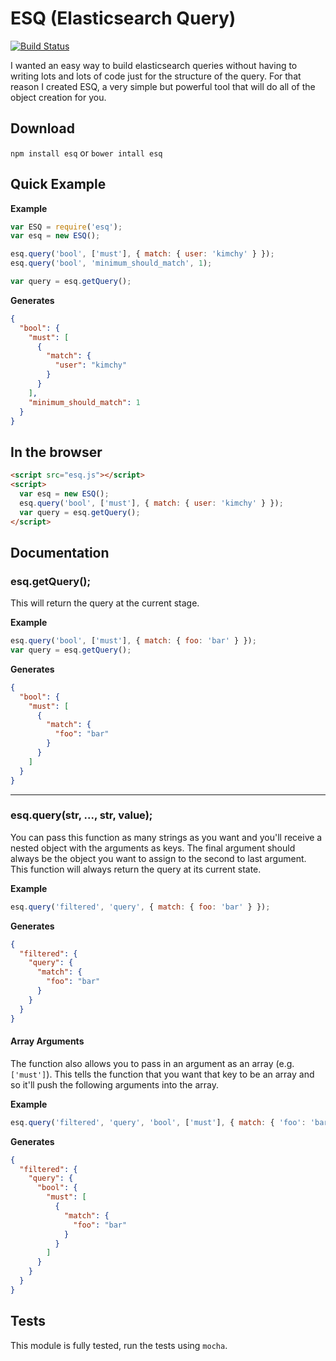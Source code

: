 # ESQ (Elasticsearch Query)

[![Build Status](https://travis-ci.org/holidayextras/esq.png?branch=master)](https://travis-ci.org/holidayextras/esq)

I wanted an easy way to build elasticsearch queries without having to writing lots and lots of code just for the structure of the query. For that reason I created ESQ, a very simple but powerful tool that will do all of the object creation for you.

## Download
`npm install esq` or `bower intall esq`

## Quick Example

__Example__
```javascript
var ESQ = require('esq');
var esq = new ESQ();

esq.query('bool', ['must'], { match: { user: 'kimchy' } });
esq.query('bool', 'minimum_should_match', 1);

var query = esq.getQuery();
```

__Generates__
```json
{
  "bool": {
    "must": [
      {
        "match": {
          "user": "kimchy"
        }
      }
    ],
    "minimum_should_match": 1
  }
}
```

## In the browser

```html
<script src="esq.js"></script>
<script>
  var esq = new ESQ();
  esq.query('bool', ['must'], { match: { user: 'kimchy' } });
  var query = esq.getQuery();
</script>
```

## Documentation

### esq.getQuery();
This will return the query at the current stage.

__Example__
```javascript
esq.query('bool', ['must'], { match: { foo: 'bar' } });
var query = esq.getQuery();
```

__Generates__
```json
{
  "bool": {
    "must": [
      {
        "match": {
          "foo": "bar"
        }
      }
    ]
  }
}
```

---

### esq.query(str, ..., str, value);
You can pass this function as many strings as you want and you'll receive a nested object with the arguments as keys. The final argument should always be the object you want to assign to the second to last argument. This function will always return the query at its current state.

__Example__
```javascript
esq.query('filtered', 'query', { match: { foo: 'bar' } });
```

__Generates__
```json
{
  "filtered": {
    "query": {
      "match": {
        "foo": "bar"
      }
    }
  }
}
```

#### Array Arguments

The function also allows you to pass in an argument as an array (e.g. `['must']`). This tells the function that you want that key to be an array and so it'll push the following arguments into the array.

__Example__
```javascript
esq.query('filtered', 'query', 'bool', ['must'], { match: { 'foo': 'bar' } });
```

__Generates__
```json
{
  "filtered": {
    "query": {
      "bool": {
        "must": [
          {
            "match": {
              "foo": "bar"
            }
          }
        ]
      }
    }
  }
}
```

## Tests

This module is fully tested, run the tests using `mocha`.
